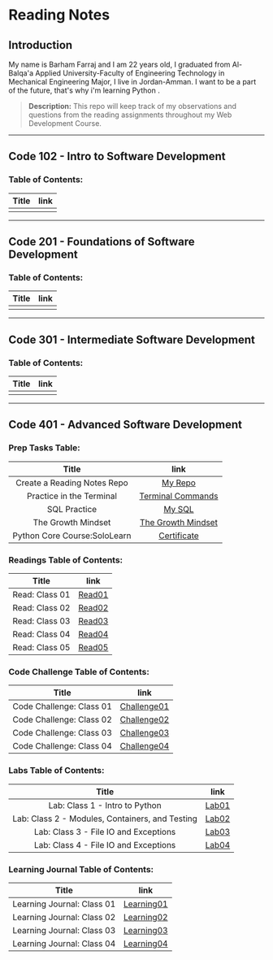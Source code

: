 # Reading Notes

## Introduction

<p> My name is Barham Farraj and I am 22 years old, I graduated from Al-Balqa'a Applied University-Faculty of Engineering Technology in Mechanical Engineering Major, I live in Jordan-Amman.
I want to be a part of the future, that's why i'm learning Python . </p>

> **Description:**
>This repo will keep track of my observations and questions from the reading assignments throughout my Web Development Course.

-------------------------------------------------

## Code 102 - Intro to Software Development
### Table of Contents:

| Title |  link  |
|:-:|:-:|
|   |   |

-------------------------------------------------
## Code 201 - Foundations of Software Development
### Table of Contents:

| Title |  link  |
|:-:|:-:|
|   |   |

-------------------------------------------------
## Code 301 - Intermediate Software Development
### Table of Contents:

| Title |  link  |
|:-:|:-:|
|   |   |

-------------------------------------------------
## Code 401 - Advanced Software Development
### Prep Tasks Table:

| Title |  link  |
|:-:|:-:|
| Create a Reading Notes Repo  |  [My Repo](https://github.com/Farraj007/reading-notes) |
|  Practice in the Terminal |  [Terminal Commands](./ReadingNotes401/PracticeTerminal.md)|
| SQL Practice  | [My SQL](./ReadingNotes401/SQLpractice.md)  |
| The Growth Mindset  | [The Growth Mindset](./ReadingNotes401/GrowthMindset.md) |
| Python Core Course:SoloLearn  | [Certificate](./Assets/cert-25073071-1073.png) |

### Readings Table of Contents:

| Title |  link  |
|:-:|:-:|
|  Read: Class 01 |  [Read01](./ReadingNotes401/Read01.md) |
|  Read: Class 02 |  [Read02](./ReadingNotes401/Read02.md) |
|  Read: Class 03 |  [Read03](./ReadingNotes401/Read03.md) |
|  Read: Class 04 |  [Read04](./ReadingNotes401/Read04.md) |
|  Read: Class 05 |  [Read05](./ReadingNotes401/Read05.md) |

### Code Challenge Table of Contents:

| Title |  link  |
|:-:|:-:|
|  Code Challenge: Class 01 |  [Challenge01](https://github.com/Farraj007/data-structures-and-algorithms/blob/array-reverse/Challenge01/README.md) |
|  Code Challenge: Class 02 |  [Challenge02](https://github.com/Farraj007/data-structures-and-algorithms/tree/main/Challenge02) |
|  Code Challenge: Class 03 |  [Challenge03](https://github.com/Farraj007/data-structures-and-algorithms/tree/array-binary-search/Challenge03) |
|  Code Challenge: Class 04 |  [Challenge04]() |


### Labs  Table of Contents:

| Title |  link  |
|:-:|:-:|
|  Lab: Class 1 -  Intro to Python |  [Lab01](https://github.com/Farraj007/snakes-cafe/tree/master/snakes-cafe) |
|  Lab: Class 2 -  Modules, Containers, and Testing |  [Lab02](https://github.com/Farraj007/math-series/tree/main) |
|  Lab: Class 3 -  File IO and Exceptions |  [Lab03](https://github.com/Farraj007/madlib-cli/tree/Madlib) |
|  Lab: Class 4 -  File IO and Exceptions |  [Lab04](https://github.com/Farraj007/pythonic-garage-band/tree/band) |

### Learning Journal  Table of Contents:

| Title |  link  |
|:-:|:-:|
|  Learning Journal: Class 01 |  [Learning01](./LearningJournal/Learning01.md) |
|  Learning Journal: Class 02 |  [Learning02](./LearningJournal/Learning02.md) |
|  Learning Journal: Class 03 |  [Learning03](./LearningJournal/Learning03.md) |
|  Learning Journal: Class 04 |  [Learning04](./LearningJournal/Learning04.md) |
